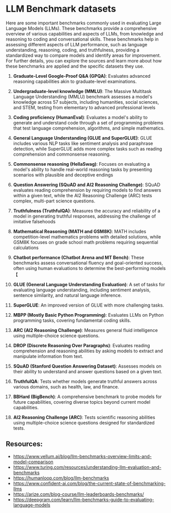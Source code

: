 # LLM Benchmark datasets

Here are some important benchmarks commonly used in evaluating Large Language Models (LLMs). These benchmarks provide a comprehensive overview of various capabilities and aspects of LLMs, from knowledge and reasoning to coding and conversational skills. These benchmarks help in assessing different aspects of LLM performance, such as language understanding, reasoning, coding, and truthfulness, providing a standardized way to compare models and identify areas for improvement. For further details, you can explore the sources and learn more about how these benchmarks are applied and the specific datasets they use.

1. **Graduate-Level Google-Proof Q&A (GPQA)**: Evaluates advanced reasoning capabilities akin to graduate-level examinations.

2. **Undergraduate-level knowledge (MMLU)**: The Massive Multitask Language Understanding (MMLU) benchmark assesses a model's knowledge across 57 subjects, including humanities, social sciences, and STEM, testing from elementary to advanced professional levels

3. **Coding proficiency (HumanEval)**: Evaluates a model's ability to generate and understand code through a set of programming problems that test language comprehension, algorithms, and simple mathematics.

4. **General Language Understanding (GLUE and SuperGLUE)**: GLUE includes various NLP tasks like sentiment analysis and paraphrase detection, while SuperGLUE adds more complex tasks such as reading comprehension and commonsense reasoning.

5. **Commonsense reasoning (HellaSwag)**: Focuses on evaluating a model's ability to handle real-world reasoning tasks by presenting scenarios with plausible and deceptive endings

6. **Question Answering (SQuAD and AI2 Reasoning Challenge)**: SQuAD evaluates reading comprehension by requiring models to find answers within a given text, while the AI2 Reasoning Challenge (ARC) tests complex, multi-part science questions.

7. **Truthfulness (TruthfulQA)**: Measures the accuracy and reliability of a model in generating truthful responses, addressing the challenge of imitative falsehoods

8. **Mathematical Reasoning (MATH and GSM8K)**: MATH includes competition-level mathematics problems with detailed solutions, while GSM8K focuses on grade school math problems requiring sequential calculations

9. **Chatbot performance (Chatbot Arena and MT Bench)**: These benchmarks assess conversational fluency and goal-oriented success, often using human evaluations to determine the best-performing models【


10. **GLUE (General Language Understanding Evaluation)**: A set of tasks for evaluating language understanding, including sentiment analysis, sentence similarity, and natural language inference.

11. **SuperGLUE**: An improved version of GLUE with more challenging tasks.

12. **MBPP (Mostly Basic Python Programming)**: Evaluates LLMs on Python programming tasks, covering fundamental coding skills.

13. **ARC (AI2 Reasoning Challenge)**: Measures general fluid intelligence using multiple-choice science questions.

14. **DROP (Discrete Reasoning Over Paragraphs)**: Evaluates reading comprehension and reasoning abilities by asking models to extract and manipulate information from text.

15. **SQuAD (Stanford Question Answering Dataset)**: Assesses models on their ability to understand and answer questions based on a given text.

16. **TruthfulQA**: Tests whether models generate truthful answers across various domains, such as health, law, and finance.

17. **BBHard (BigBench)**: A comprehensive benchmark to probe models for future capabilities, covering diverse topics beyond current model capabilities.

18. **AI2 Reasoning Challenge (ARC)**: Tests scientific reasoning abilities using multiple-choice science questions designed for standardized tests.


## Resources: 

- https://www.vellum.ai/blog/llm-benchmarks-overview-limits-and-model-comparison
- https://www.turing.com/resources/understanding-llm-evaluation-and-benchmarks
- https://humanloop.com/blog/llm-benchmarks
- https://www.confident-ai.com/blog/the-current-state-of-benchmarking-llms
- https://arize.com/blog-course/llm-leaderboards-benchmarks/
- https://deepgram.com/learn/llm-benchmarks-guide-to-evaluating-language-models



